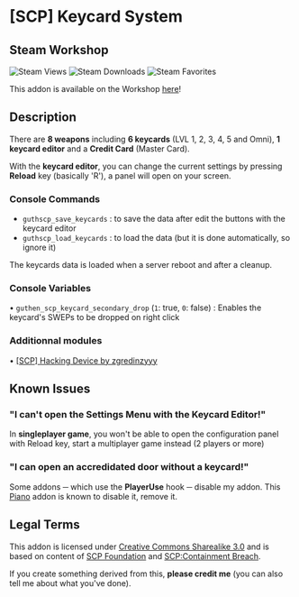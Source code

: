# [SCP] Keycard System
## Steam Workshop
![Steam Views](https://img.shields.io/steam/views/1781514401?color=red&style=for-the-badge)
![Steam Downloads](https://img.shields.io/steam/downloads/1781514401?color=red&style=for-the-badge)
![Steam Favorites](https://img.shields.io/steam/favorites/1781514401?color=red&style=for-the-badge)

This addon is available on the Workshop [here](https://steamcommunity.com/sharedfiles/filedetails/?id=1781514401)!

## Description
There are **8 weapons** including **6 keycards** (LVL 1, 2, 3, 4, 5 and Omni), **1 keycard editor** and a **Credit Card** (Master Card).

With the **keycard editor**, you can change the current settings by pressing **Reload** key (basically 'R'), a panel will open on your screen. 

### Console Commands
+ `guthscp_save_keycards` : to save the data after edit the buttons with the keycard editor
+ `guthscp_load_keycards` : to load the data (but it is done automatically, so ignore it)

The keycards data is loaded when a server reboot and after a cleanup.

### Console Variables
• `guthen_scp_keycard_secondary_drop` (`1`: true, `0`: false) : Enables the keycard's SWEPs to be dropped on right click

### Additionnal modules
• [[SCP] Hacking Device by zgredinzyyy](https://steamcommunity.com/sharedfiles/filedetails/?id=2019852698)

## Known Issues
### "I can't open the Settings Menu with the Keycard Editor!"
In **singleplayer game**, you won't be able to open the configuration panel with Reload key, start a multiplayer game instead (2 players or more)
### "I can open an accredidated door without a keycard!" 
Some addons ─ which use the **PlayerUse** hook ─ disable my addon. This [Piano](https://steamcommunity.com/sharedfiles/filedetails/?id=796397853) addon is known to disable it, remove it.

## Legal Terms
This addon is licensed under [Creative Commons Sharealike 3.0](https://creativecommons.org/licenses/by-sa/3.0/) and is based on content of [SCP Foundation](http://scp-wiki.wikidot.com/) and [SCP:Containment Breach](https://www.scpcbgame.com/).

If you create something derived from this, **please credit me** (you can also tell me about what you've done).